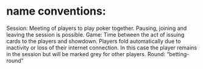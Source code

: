 # name conventions:

Session: Meeting of players to play poker together. Pausing, joining and leaving the session is possible.
Game: Time between the act of issuing cards to the players and showdown. Players fold automatically due to inactivity or loss of their internet connection. In this case the player remains in the session but will be marked grey for other players.
Round: “betting-round”
